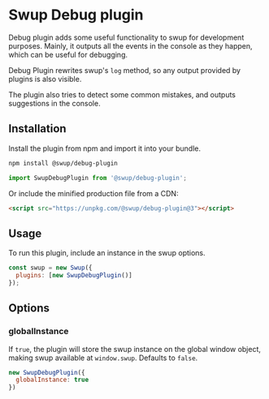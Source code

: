 # Swup Debug plugin

Debug plugin adds some useful functionality to swup for development purposes.
Mainly, it outputs all the events in the console as they happen, which can be useful for debugging.

Debug Plugin rewrites swup's `log` method, so any output provided by plugins is also visible.

The plugin also tries to detect some common mistakes, and outputs suggestions in the console.

## Installation

Install the plugin from npm and import it into your bundle.

```bash
npm install @swup/debug-plugin
```

```js
import SwupDebugPlugin from '@swup/debug-plugin';
```

Or include the minified production file from a CDN:

```html
<script src="https://unpkg.com/@swup/debug-plugin@3"></script>
```

## Usage

To run this plugin, include an instance in the swup options.

```javascript
const swup = new Swup({
  plugins: [new SwupDebugPlugin()]
});
```

## Options

### globalInstance

If `true`, the plugin will store the swup instance on the global window object, making swup available at `window.swup`. Defaults to `false`.

```javascript
new SwupDebugPlugin({
  globalInstance: true
})
```
